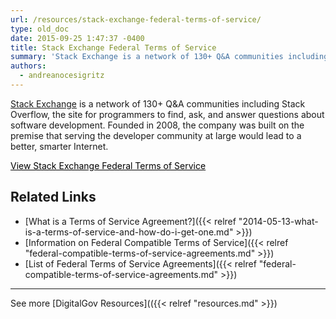 ```yaml
---
url: /resources/stack-exchange-federal-terms-of-service/
type: old_doc
date: 2015-09-25 1:47:37 -0400
title: Stack Exchange Federal Terms of Service
summary: 'Stack Exchange is a network of 130+ Q&A communities including Stack Overflow, the site for programmers to find, ask, and answer questions about software development. Founded in 2008, the company was built on the premise that serving the developer community at large would lead to a better, smarter Internet. View Stack Exchange Federal Terms of'
authors:
  - andreanocesigritz
---
```


[Stack Exchange](http://stackexchange.com/) is a network of 130+ Q&A communities including Stack Overflow, the site for programmers to find, ask, and answer questions about software development. Founded in 2008, the company was built on the premise that serving the developer community at large would lead to a better, smarter Internet.

<a class="button" style="color: #000000" href="http://stackexchange.com/legal">View Stack Exchange Federal Terms of Service</a>

## Related Links

  * [What is a Terms of Service Agreement?]({{< relref "2014-05-13-what-is-a-terms-of-service-and-how-do-i-get-one.md" >}})
  * [Information on Federal Compatible Terms of Service]({{< relref "federal-compatible-terms-of-service-agreements.md" >}})
  * [List of Federal Terms of Service Agreements]({{< relref "federal-compatible-terms-of-service-agreements.md" >}})

 

* * *

 

See more [DigitalGov Resources](({{< relref "resources.md" >}})

 
